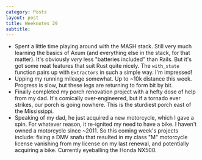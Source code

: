 ```yaml
---
category: Posts
layout: post
title: Weeknotes 29
subtitle:
---
```

- Spent a little time playing around with the MASH stack. Still very much
  learning the basics of Axum (and everything else in the stack, for that
  matter). It's obviously _very_ less "batteries included" than Rails. But it's
  got some neat features that suit Rust quite nicely. The `with_state` function
  pairs up with `Extractors` in such a simple way. I'm impressed!
- Upping my running mileage somewhat. Up to ~10k distance this week. Progress is
  slow, but these legs are returning to form bit by bit.
- Finally completed my porch renovation project with a hefty dose of help from
  my dad. It's comically over-engineered, but if a tornado ever strikes, our
  porch is going nowhere. This is the sturdiest porch east of the Mississippi.
- Speaking of my dad, he just acquired a new motorcycle, which I gave a spin.
  For whatever reason, it re-ignited my need to have a bike. I haven't owned a
  motorcycle since ~2011. So this coming week's projects include: fixing a DMV
  snafu that resulted in my class "M" motorcycle license vanishing from my
  license on my last renewal, and potentially acquiring a bike. Currently
  eyeballing the Honda NX500.

